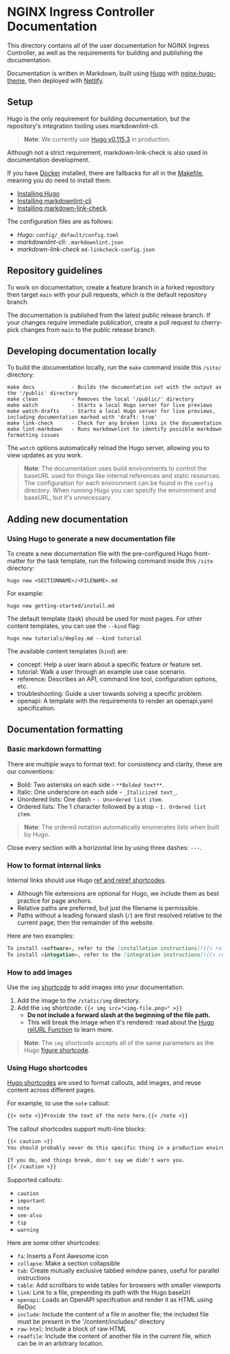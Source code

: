 # NGINX Ingress Controller Documentation

This directory contains all of the user documentation for NGINX Ingress Controller, as well as the requirements for building and publishing the documentation.

Documentation is written in Markdown, built using [Hugo](https://gohugo.io) with [nginx-hugo-theme](https://github.com/nginxinc/nginx-hugo-theme), then deployed with [Netlify](https://www.netlify.com/).

## Setup

Hugo is the only requirement for building documentation, but the repository's integration tooling uses markdownlint-cli.

> **Note**: We currently use [Hugo v0.115.3](https://github.com/gohugoio/hugo/releases/tag/v0.115.3) in production.

Although not a strict requirement, markdown-link-check is also used in documentation development.

If you have [Docker](https://www.docker.com/get-started/) installed, there are fallbacks for all in the [Makefile](Makefile), meaning you do need to install them.

- [Installing Hugo](https://gohugo.io/getting-started/installing/)
- [Installing markdownlint-cli](https://github.com/igorshubovych/markdownlint-cli?tab=readme-ov-file#installation)
- [Installing markdown-link-check](https://github.com/tcort/markdown-link-check?tab=readme-ov-file#installation).

The configuration files are as follows:

- *Hugo*: `config/_default/config.toml`
- *markdownlint-cli*: `.markdownlint.json`
- *markdown-link-check* `md-linkcheck-config.json`

## Repository guidelines

To work on documentation, create a feature branch in a forked repository then target `main` with your pull requests, which is the default repository branch.

The documentation is published from the latest public release branch. If your changes require immediate publication, create a pull request to cherry-pick changes from `main` to the public release branch.

## Developing documentation locally

To build the documentation locally, run the `make` command inside this `/site/` directory:

```text
make docs            - Builds the documentation set with the output as the '/public' directory
make clean           - Removes the local '/public/' directory
make watch           - Starts a local Hugo server for live previews
make watch-drafts    - Starts a local Hugo server for live previews, including documentation marked with 'draft: true'
make link-check      - Check for any broken links in the documentation
make lint-markdown   - Runs markdownlint to identify possible markdown formatting issues
```

The `watch` options automatically reload the Hugo server, allowing you to view updates as you work.

> **Note**: The documentation uses build environments to control the baseURL used for things like internal references and static resources. The configuration for each environment can be found in the `config` directory. When running Hugo you can specify the environment and baseURL, but it's unnecessary.

## Adding new documentation

### Using Hugo to generate a new documentation file

To create a new documentation file with the pre-configured Hugo front-matter for the task template, run the following command inside this `/site` directory:

`hugo new <SECTIONNAME>/<FILENAME>.md`

For example:

```shell
hugo new getting-started/install.md
```

The default template (task) should be used for most pages. For other content templates, you can use the `--kind` flag:

```shell
hugo new tutorials/deploy.md --kind tutorial
```

The available content templates (`kind`) are:

- concept: Help a user learn about a specific feature or feature set.
- tutorial: Walk a user through an example use case scenario.
- reference: Describes an API, command line tool, configuration options, etc.
- troubleshooting: Guide a user towards solving a specific problem.
- openapi: A template with the requirements to render an openapi.yaml specification.

## Documentation formatting

### Basic markdown formatting

There are multiple ways to format text: for consistency and clarity, these are our conventions:

- Bold: Two asterisks on each side - `**Bolded text**`.
- Italic: One underscore on each side - `_Italicized text_`.
- Unordered lists: One dash - `- Unordered list item`.
- Ordered lists: The 1 character followed by a stop - `1. Ordered list item`.

> **Note**: The ordered notation automatically enumerates lists when built by Hugo.

Close every section with a horizontal line by using three dashes: `---`.

### How to format internal links

Internal links should use Hugo [ref and relref shortcodes](https://gohugo.io/content-management/cross-references/).

- Although file extensions are optional for Hugo, we include them as best practice for page anchors.
- Relative paths are preferred, but just the filename is permissible.
- Paths without a leading forward slash (`/`) are first resolved relative to the current page, then the remainder of the website.

Here are two examples:

```md
To install <software>, refer to the [installation instructions]({{< ref "install.md" >}}).
To install <integation>, refer to the [integration instructions]({{< relref "/integration/thing.md#section" >}}).
```

### How to add images

Use the `img` [shortcode](#using-hugo-shortcodes) to add images into your documentation.

1. Add the image to the `/static/img` directory.
1. Add the `img` shortcode:
    `{{< img src="<img-file.png>" >}}`
   - **Do not include a forward slash at the beginning of the file path.**
   - This will break the image when it's rendered: read about the  [Hugo relURL Function](https://gohugo.io/functions/relurl/#input-begins-with-a-slash) to learn more.

> **Note**: The `img` shortcode accepts all of the same parameters as the Hugo [figure shortcode](https://gohugo.io/content-management/shortcodes/#figure).

### Using Hugo shortcodes

[Hugo shortcodes](/docs/themes/f5-hugo/layouts/shortcodes/) are used to format callouts, add images, and reuse content across different pages.

For example, to use the `note` callout:

```md
{{< note >}}Provide the text of the note here.{{< /note >}}
```

The callout shortcodes support multi-line blocks:

```md
{{< caution >}}
You should probably never do this specific thing in a production environment.

If you do, and things break, don't say we didn't warn you.
{{< /caution >}}
```

Supported callouts:

- `caution`
- `important`
- `note`
- `see-also`
- `tip`
- `warning`

Here are some other shortcodes:

- `fa`: Inserts a Font Awesome icon
- `collapse`: Make a section collapsible
- `tab`: Create mutually exclusive tabbed window panes, useful for parallel instructions
- `table`: Add scrollbars to wide tables for browsers with smaller viewports
- `link`: Link to a file, prepending its path with the Hugo baseUrl
- `openapi`: Loads an OpenAPI specifcation and render it as HTML using ReDoc
- `include`: Include the content of a file in another file; the included file must be present in the '/content/includes/' directory
- `raw-html`: Include a block of raw HTML
- `readfile`: Include the content of another file in the current file, which can be in an arbitrary location.

